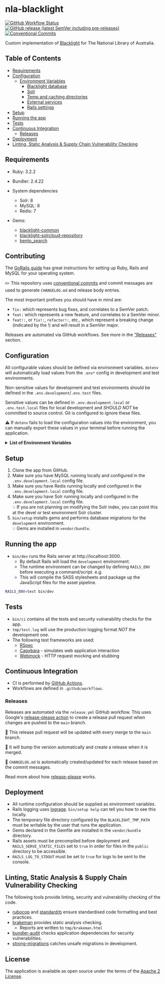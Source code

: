 # nla-blacklight

[![GitHub Workflow Status](https://img.shields.io/github/actions/workflow/status/nla/nla-blacklight/verify.yml?branch=main&logo=github)](https://github.com/nla/nla-blacklight/actions/workflows/verify.yml)
[![GitHub release (latest SemVer including pre-releases)](https://img.shields.io/github/v/release/nla/nla-blacklight?include_prereleases)](https://github.com/nla/nla-blacklight/releases/latest)
[![Conventional Commits](https://img.shields.io/badge/Conventional%20Commits-1.0.0-%23FE5196?logo=conventionalcommits&logoColor=white)](https://conventionalcommits.org)

Custom implementation of [Blacklight](http://projectblacklight.org/) for The National Library of Australia.

## Table of Contents

* [Requirements](#requirements)
* [Configuration](#configuration)
    + [Environment Variables](#environment-variables)
        - [Blacklight database](#blacklight-database)
        - [Solr](#solr)
        - [Temp and caching directories](#temp-and-caching-directories)
        - [External services](#external-services)
        - [Rails settings](#rails-settings)
* [Setup](#setup)
* [Running the app](#running-the-app)
* [Tests](#tests)
* [Continuous Integration](#continuous-integration)
    + [Releases](#releases)
* [Deployment](#deployment)
* [Linting, Static Analysis & Supply Chain Vulnerability Checking](#linting--static-analysis---supply-chain-vulnerability-checking)

## Requirements

* Ruby: 3.2.2
* Bundler: 2.4.22

* System dependencies
    - Solr: 8
    - MySQL: 8
    - Redis: 7

* Gems:
  - [blacklight-common](https://github.com/nla/nla-blacklight_common) 
  - [blacklight-solrcloud-repository](https://github.com/nla/blacklight-solrcloud-repository)
  - [bento_search](https://github.com/nla/bento_search)

## Contributing

The [GoRails guide](https://gorails.com/setup) has great instructions for setting up Ruby, Rails and MySQL for your operating system.

✏️ This repository uses [conventional commits](https://www.conventionalcommits.org)
and commit messages are used to generate `CHANGELOG.md` and release body entries.

The most important prefixes you should have in mind are:

* `fix:` which represents bug fixes, and correlates to a SemVer patch.
* `feat:` which represents a new feature, and correlates to a SemVer minor.
* `feat!:`, or `fix!:`, `refactor!:`, etc., which represent a breaking change (indicated by the !) and will result in a SemVer major.

Releases are automated via GitHub workflows. See more in the ["Releases"](#releases) section.

## Configuration

All configurable values should be defined via environment variables. `dotenv` will automatically load values
from the `.env*` config in development and test environments.

Non-sensitive values for development and test environments should be defined in the `.env.development`/`.env.test` files.

Sensitive values can be defined in `.env.development.local` or `.env.test.local` files for local development
and *SHOULD NOT* be committed to source control. Git is configured to ignore these files.

⚠️ If `dotenv` fails to load the configuration values into the environment, you can manually export these
values in your terminal before running the application.

<details>
<summary><b>List of Environment Variables</b></summary>

#### Blacklight database
    DATABASE_URL - Application database for Blacklight
    PATRON_DB_URL - Shared user and sessions database
    REDIS_URL - Redis cache

#### Solr
    SOLR_URL - single node Solr
    
    ZK_HOST - Zookeeper connection string for the Solr Cloud cluster
    SOLR_COLLECTION - Solr Cloud collection for the catalogue index

#### Rails settings
These variables are mainly used in the `staging` or `production` environment.

    SECRET_KEY_BASE - used by Devise for encrypting session values
    RAILS_LOG_TO_STDOUT - makes Rails logs print to the console
    RAILS_SERVE_STATIC_FILES - tells Rails to serve static assets from the /public directory

#### Temp and caching directories
These variables are mainly used in the `staging` or `production` environment.

    PIDFILE - relocates the server pid file outside of the application directory
    BLACKLIGHT_TMP_PATH - relocates the caching directory outside of the application directory

#### External services
    GETALIBRARYCARD_BASE_URL - base URL for Get a Library Card
    GETALIBRARYCARD_AUTH_PATH - path to the authentication endpoint of Get a Library Card
    GETALIBRARYCARD_PATRON_DETAILS_PATH - path to the user details endpoint of Get a Library Card

    PATRON_AUTH_URL - base URL for User Registration (a.k.a. "UserReg")
    PATRON_AUTH_ENDPOINT - path to the authentication endpoint

    KEYCLOAK_URL - URL of the Keycloak server

    KC_SOL_CLIENT - Staff Official Loan realm client name
    KC_SOL_SECRET - Staff Official Loan realm client secret
    KC_SOL_REALM - realm name for Staff Official Loan

    KC_SPL_CLIENT - Staff Personal Loan realm client name
    KC_SPL_SECRET - Staff Personal Loan realm client secret
    KC_SPL_REALM - realm name for Staff Personal Loan

    KC_SHARED_CLIENT - Team Official Loan account realm client name
    KC_SHARED_SECRET - Team Official Loan account realm client secret
    KC_SHARED_REALM - realm name for Team Official Loan account realm

    COPYRIGHT_SERVICE_URL - URL of the Copyright service
    COPYRIGHT_FAIR_DEALING_URL - URL to the page describing copyright fair dealing
    COPYRIGHT_CONTACT_URL - URL to the page describing how to contact the Library about copyright
    
    COPIES_DIRECT_URL - URL to Copies Direct

    ERESOURCES_CONFIG_URL - URL to the eResources configuration JSON endpoint
    EZPROXY_URL - URL to the EZProxy server
    EZPROXY_USER - username for EZProxy
    EZPROXY_PASSWORD - password for EZProxy

    EDS_DEBUG - set to `y`/`n` to enable/disable debug logging for EDS API requests
    EDS_PROFILE - EDS profile name
    EDS_GUEST - set to `y`/`n` to enable/disable guest access for EDS API requests
    EDS_USER - username for EDS API requests
    EDS_PASSWORD - password for EDS API requests
    EDS_AUTH - authentication method for EDS API requests
    EDS_ORG - organisation ID for EDS API requests
    EDS_CACHE_DIR - directory for EDS API request caching

    EBSCO_SEARCH_URL - URL to the EBSCO EDS API
    CATALOGUE_SEARCH_URL - URL to the Catalogue search JSON endpoint
    FINDING_AIDS_SEARCH_URL - URL to the Finding Aids search JSON endpoint

    GLOBAL_MESSAGE_URL - URL to the global alert message JSON endpoint

    CATALOGUE_SERVICES_API_BASE_URL - URL to the Catalogue Services API base URL
    CATALOGUE_SERVICES_CLIENT - Catalogue Services realm client name
    CATALOGUE_SERVICES_SECRET - Catalogue Services realm client secret
    CATALOGUE_SERVICES_REALM - Catalogue Services realm name
    
    THUMBNAIL_SERVICE_API_BASE_URL - URL to the thumbnail service API base URL

    PATRON_UPGRADE_URL - URL to the Patron Upgrade service
</details>

## Setup

1. Clone the app from GitHub.
2. Make sure you have MySQL running locally and configured in the `.env.development.local` config file.
3. Make sure you have Redis running locally and configured in the `.env.development.local` config file.
4. Make sure you have Solr running locally and configured in the `.env.development.local` config file.<br />💡️  If you are not planning on modifying the Solr index, you can point this at the  devel or test environment Solr cluster.
5. `bin/setup` installs gems and performs database migrations for the `development` environment.<br /> 💡️ Gems are installed in `vendor/bundle`.

## Running the app

* `bin/dev` runs the Rails server at http://localhost:3000.
    * By default Rails will load the `development` environment.
    * The runtime environment can be changed by defining `RAILS_ENV` before executing a command/script. e.g.
    * This will compile the SASS stylesheets and package up the JavaScript files for the asset pipeline.

```bash
RAILS_ENV=test bin/dev
```

## Tests

* `bin/ci` contains all the tests and security vulnerability checks for the app.
* `tmp/test.log` will use the production logging format *NOT* the development one.
* The following test frameworks are used:
    * [RSpec](https://rspec.info/)
    * [Capybara](http://teamcapybara.github.io/capybara/) - simulates web application interaction
    * [Webmock](https://github.com/bblimke/webmock) - HTTP request mocking and stubbing

## Continuous Integration

* CI is performed by [GitHub Actions](https://docs.github.com/en/actions).
* Workflows are defined in `.github/workflows`.

### Releases

Releases are automated via the `release.yml` GitHub workflow. This uses Google's
[release-please action](https://github.com/google-github-actions/release-please-action) to create a 
release pull request when changes are pushed to the `main` branch. 

🚨 This release pull request will be updated with every merge to the `main` branch. 

🚨 It will bump the version automatically and create a release when it is merged.

🚨 `CHANGELOG.md` is automatically created/updated for each release based on the commit messages.

Read more about how
[release-please](https://github.com/googleapis/release-please) works.

## Deployment

* All runtime configuration should be supplied as environment variables.
* Rails logging uses [lograge](https://github.com/roidrage/lograge). `bin/setup help` can tell you how to see this locally.
* The temporary file directory configured by the `BLACKLIGHT_TMP_PATH` must be writable by the user that runs the application.
* Gems declared in the Gemfile are installed in the `vendor/bundle` directory.
* Rails assets must be precompiled before deployment and `RAILS_SERVE_STATIC_FILES` set to `true` in order for files in the `public` directory to be accessible.
* `RAILS_LOG_TO_STDOUT` must be set to `true` for logs to be sent to the console.

## Linting, Static Analysis & Supply Chain Vulnerability Checking

The following tools provide linting, security and vulnerability checking of the code.

* [rubocop](https://rubocop.org/) and [standardrb](https://github.com/testdouble/standard) ensure standardised code formatting and best practices.
* [brakeman](https://github.com/presidentbeef/brakeman) provides static analysis checking.
    * Reports are written to `tmp/brakeman.html`
* [bundler-audit](https://github.com/rubysec/bundler-audit) checks application dependencies for security vulnerabilities.
* [strong-migrations](https://github.com/ankane/strong_migrations) catches unsafe migrations in development.

## License
The application is available as open source under the terms of the [Apache 2 License](https://opensource.org/licenses/Apache-2.0).
